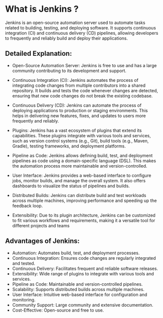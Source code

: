 # What is Jenkins ?
 
Jenkins is an open-source automation server used to automate tasks related to building, testing, and deploying software. It supports continuous integration (CI) and continuous delivery (CD) pipelines, allowing developers to frequently and reliably build and deploy their applications.

## Detailed Explanation:
 
* Open-Source Automation Server: Jenkins is free to use and has a large community contributing to its development and support.

* Continuous Integration (CI): Jenkins automates the process of integrating code changes from multiple contributors into a shared repository. It builds and tests the code whenever changes are detected, ensuring that new code changes do not break the existing codebase.

* Continuous Delivery (CD): Jenkins can automate the process of deploying applications to production or staging environments. This helps in delivering new features, fixes, and updates to users more frequently and reliably.

* Plugins: Jenkins has a vast ecosystem of plugins that extend its capabilities. These plugins integrate with various tools and services, such as version control systems (e.g., Git), build tools (e.g., Maven, Gradle), testing frameworks, and deployment platforms.

* Pipeline as Code: Jenkins allows defining build, test, and deployment pipelines as code using a domain-specific language (DSL). This makes the automation process more maintainable and version-controlled.

* User Interface: Jenkins provides a web-based interface to configure jobs, monitor builds, and manage the overall system. It also offers dashboards to visualize the status of pipelines and builds.

* Distributed Builds: Jenkins can distribute build and test workloads across multiple machines, improving performance and speeding up the feedback loop.

* Extensibility: Due to its plugin architecture, Jenkins can be customized to fit various workflows and requirements, making it a versatile tool for different projects and teams

## Advantages of Jenkins:

* Automation: Automates build, test, and deployment processes.
* Continuous Integration: Ensures code changes are regularly integrated and tested.
* Continuous Delivery: Facilitates frequent and reliable software releases.
* Extensibility: Wide range of plugins to integrate with various tools and services.
* Pipeline as Code: Maintainable and version-controlled pipelines.
* Scalability: Supports distributed builds across multiple machines.
* User Interface: Intuitive web-based interface for configuration and monitoring.
* Community Support: Large community and extensive documentation.
* Cost-Effective: Open-source and free to use.
